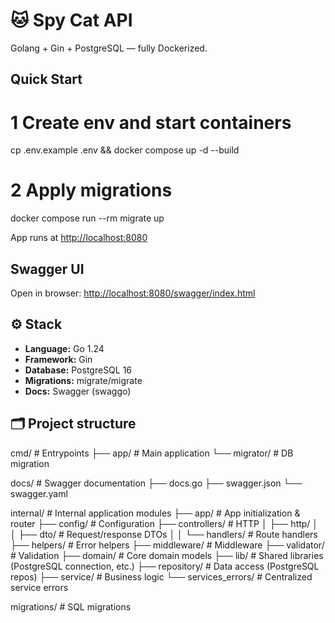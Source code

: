 # 🐱 Spy Cat API

Golang + Gin + PostgreSQL — fully Dockerized.

## Quick Start


# 1️ Create env and start containers
cp .env.example .env && docker compose up -d --build

# 2️ Apply migrations
docker compose run --rm migrate up

App runs at [http://localhost:8080](http://localhost:8080)

## Swagger UI

Open in browser:
[http://localhost:8080/swagger/index.html](http://localhost:8080/swagger/index.html)


## ⚙️ Stack

* **Language:** Go 1.24
* **Framework:** Gin
* **Database:** PostgreSQL 16
* **Migrations:** migrate/migrate
* **Docs:** Swagger (swaggo)

## 🗂 Project structure

cmd/                     # Entrypoints
  ├── app/               # Main application
  └── migrator/          # DB migration

docs/                    # Swagger documentation
  ├── docs.go
  ├── swagger.json
  └── swagger.yaml

internal/                # Internal application modules
  ├── app/               # App initialization & router
  ├── config/            # Configuration
  ├── controllers/       # HTTP
  │   ├── http/
  │   │   ├── dto/       # Request/response DTOs
  │   │   └── handlers/  # Route handlers
  ├── helpers/           # Error helpers
  ├── middleware/        # Middleware
  ├── validator/         # Validation
  ├── domain/            # Core domain models 
  ├── lib/               # Shared libraries (PostgreSQL connection, etc.)
  ├── repository/        # Data access  (PostgreSQL repos)
  ├── service/           # Business logic
  └── services_errors/   # Centralized service errors

migrations/              # SQL migrations